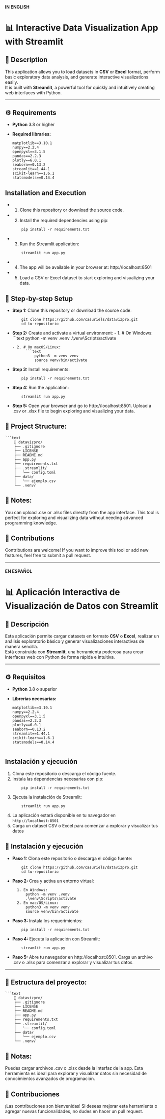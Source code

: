 #### IN ENGLISH
# 📊 Interactive Data Visualization App with Streamlit

## 📝 Description

This application allows you to load datasets in **CSV** or **Excel** format, perform basic exploratory data analysis, and generate interactive visualizations easily.  
It is built with **Streamlit**, a powerful tool for quickly and intuitively creating web interfaces with Python.

---

## ⚙️ Requirements

- **Python** 3.8 or higher  
- **Required libraries:**

  ```text
  matplotlib==3.10.1  
  numpy==2.2.4  
  openpyxl==3.1.5  
  pandas==2.2.3  
  plotly==6.0.1  
  seaborn==0.13.2  
  streamlit==1.44.1  
  scikit-learn==1.6.1
  statsmodels==0.14.4

## Installation and Execution
- 1. Clone this repository or download the source code.
- 2. Install the required dependencies using pip:
    ```text
        pip install -r requirements.txt
- 3. Run the Streamlit application:
    ```text
        streamlit run app.py
- 4. The app will be available in your browser at: http://localhost:8501
- 5. Load a CSV or Excel dataset to start exploring and visualizing your data.

## 🚀 Step-by-step Setup
- **Step 1:**  Clone this repository or download the source code:
    ```text
        git clone https://github.com/casuriels/datavizpro.git
        cd tu-repositorio

- **Step 2:** Create and activate a virtual environment:
      - 1. # On Windows:
            ```text
                python -m venv .venv
                .\venv\Scripts\activate

      - 2. # On macOS/Linux:
            ```text
                python3 -m venv venv
                source venv/bin/activate

- **Step 3:** Install requirements:
    ```text
        pip install -r requirements.txt

- **Step 4:**  Run the application:
    ```text
        streamlit run app.py

- **Step 5:** Open your browser and go to http://localhost:8501.
    Upload a .csv or .xlsx file to begin exploring and visualizing your data.

## 📂 Project Structure:
    ```text
        📁 datavizpro/
        ├── .gitignore
        ├── LICENSE
        ├── README.md
        ├── app.py
        ├── requirements.txt
        ├── .streamlit/
        │   └── config.toml
        ├── data/
        │   └── ejemplo.csv
        └── .venv/

## 📌  Notes:
You can upload .csv or .xlsx files directly from the app interface.
This tool is perfect for exploring and visualizing data without needing advanced programming knowledge.

## 🤝 Contributions    
Contributions are welcome!
If you want to improve this tool or add new features, feel free to submit a pull request.

---
#### EN ESPAÑOL
# 📊 Aplicación Interactiva de Visualización de Datos con Streamlit

## 📝 Descripción

Esta aplicación permite cargar datasets en formato **CSV** o **Excel**, realizar un análisis exploratorio básico y generar visualizaciones interactivas de manera sencilla.  
Está construida con **Streamlit**, una herramienta poderosa para crear interfaces web con Python de forma rápida e intuitiva.

---

## ⚙️ Requisitos

- **Python** 3.8 o superior
- **Librerías necesarias:**

  ```text
  matplotlib==3.10.1  
  numpy==2.2.4  
  openpyxl==3.1.5  
  pandas==2.2.3  
  plotly==6.0.1  
  seaborn==0.13.2  
  streamlit==1.44.1  
  scikit-learn==1.6.1
  statsmodels==0.14.4


## Instalación y ejecución
1. Clona este repositorio o descarga el código fuente.
2. Instala las dependencias necesarias con pip: 
    ```text
        pip install -r requirements.txt
3. Ejecuta la instalación de Streamlit:
    ```text
        streamlit run app.py
4. La aplicación estará disponible en tu navegador en `http://localhost:8501`
5. Carga un dataset CSV o Excel para comenzar a explorar y visualizar tus datos

## 🚀 Instalación y ejecución
- **Paso 1:** Clona este repositorio o descarga el código fuente:
    ```text
        git clone https://github.com/casuriels/datavizpro.git
        cd tu-repositorio

- **Paso 2:** Crea y activa un entorno virtual:
    ```text
      1. En Windows:
          python -m venv .venv
          .\venv\Scripts\activate
      2. En mac/OS/Linux:
          python3 -m venv venv
          source venv/bin/activate

- **Paso 3:** Instala los requerimientos:
    ```text
        pip install -r requirements.txt

- **Paso 4:** Ejecuta la aplicación con Streamlit:
    ```text
        streamlit run app.py

- **Paso 5:** Abre tu navegador en http://localhost:8501.
    Carga un archivo .csv o .xlsx para comenzar a explorar y visualizar tus datos.

----
## 📂 Estructura del proyecto:
    ```text
        📁 datavizpro/
        ├── .gitignore
        ├── LICENSE
        ├── README.md
        ├── app.py
        ├── requirements.txt
        ├── .streamlit/
        │   └── config.toml
        ├── data/
        │   └── ejemplo.csv
        └── .venv/

## 📌 Notas:
Puedes cargar archivos .csv o .xlsx desde la interfaz de la app.
Esta herramienta es ideal para explorar y visualizar datos sin necesidad de conocimientos avanzados de programación.

## 🤝 Contribuciones
¡Las contribuciones son bienvenidas! Si deseas mejorar esta herramienta o agregar nuevas funcionalidades, no dudes en hacer un pull request.